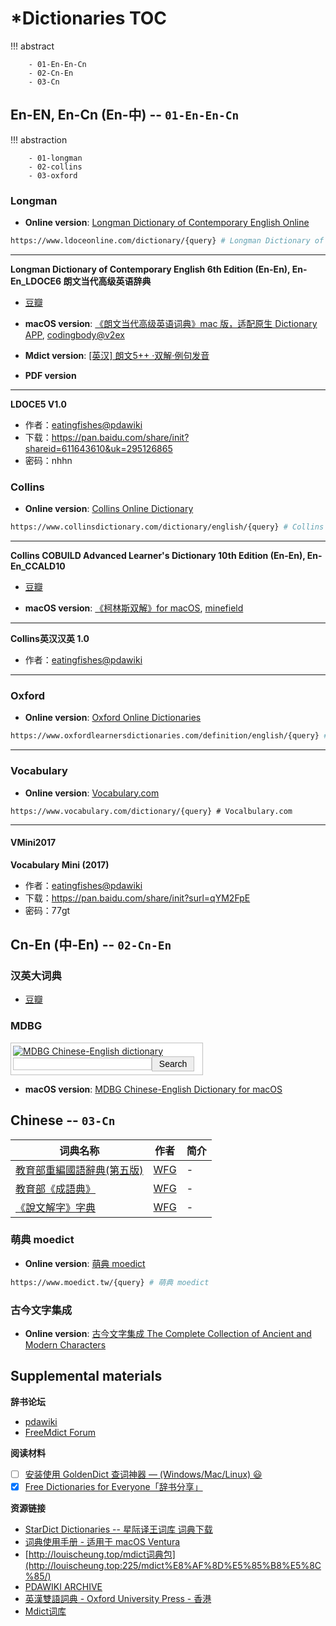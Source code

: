 # *Dictionaries TOC

!!! abstract

		- 01-En-En-Cn
		- 02-Cn-En
		- 03-Cn

## En-EN, En-Cn (En-中) -- `01-En-En-Cn`

!!! abstraction

		- 01-longman
		- 02-collins
		- 03-oxford

### Longman

-   **Online version**: [Longman Dictionary of Contemporary English Online](https://www.ldoceonline.com/)

``` sh
https://www.ldoceonline.com/dictionary/{query} # Longman Dictionary of Contemporary English Online
```

---

**Longman Dictionary of Contemporary English 6th Edition (En-En), En-En_LDOCE6 朗文当代高级英语辞典**

-   [豆瓣](https://book.douban.com/subject/33431299/)

-   **macOS version**: [《朗文当代高级英语词典》mac 版，适配原生 Dictionary APP](https://www.v2ex.com/t/907272), [codingbody@v2ex](https://www.v2ex.com/member/codingbody)
-   **Mdict version**: [[英汉] 朗文5++ ·双解·例句发音](https://freemdict.com/2018/06/04/%E8%8B%B1%E6%B1%89-%E6%9C%97%E6%96%875-%C2%B7%E5%8F%8C%E8%A7%A3%C2%B7%E4%BE%8B%E5%8F%A5%E5%8F%91%E9%9F%B3/)
-   **PDF version**

---

**LDOCE5 V1.0**

*   作者：[eatingfishes@pdawiki](https://www.pdawiki.com/forum/home.php?mod=space&uid=181164)
*   下载：https://pan.baidu.com/share/init?shareid=611643610&uk=295126865
*   密码：nhhn

### Collins

-   **Online version**: [Collins Online Dictionary](https://www.collinsdictionary.com/)

``` sh
https://www.collinsdictionary.com/dictionary/english/{query} # Collins Online Dictionary
```

---

**Collins COBUILD Advanced Learner's Dictionary 10th Edition (En-En), En-En_CCALD10**

-   [豆瓣](https://book.douban.com/subject/36201347/)

-   **macOS version**: [《柯林斯双解》for macOS](https://placeless.net/blog/macos-dictionaries), [minefield](https://placeless.net/)

---

**Collins英汉汉英 1.0**

-   作者：[eatingfishes@pdawiki](https://www.pdawiki.com/forum/home.php?mod=space&uid=181164)

---



### Oxford

-   **Online version**: [Oxford Online Dictionaries](https://www.oxfordlearnersdictionaries.com/)

``` sh
https://www.oxfordlearnersdictionaries.com/definition/english/{query} # Oxford Online Dictionaries
```

---



### Vocabulary

-   **Online version**: [Vocabulary.com](https://www.vocabulary.com/)

```
https://www.vocabulary.com/dictionary/{query} # Vocalbulary.com
```

---

#### VMini2017

**Vocabulary Mini (2017)**

-   作者：[eatingfishes@pdawiki](https://www.pdawiki.com/forum/home.php?mod=space&uid=181164)
-   下载：https://pan.baidu.com/share/init?surl=qYM2FpE
-   密码：77gt

## Cn-En (中-En) -- `02-Cn-En`

### 汉英大词典

-   [豆瓣](https://book.douban.com/subject/4220023/)

### MDBG

<form method="get" action="https://www.mdbg.net/chinese/dictionary" autocomplete="off"><div style="background-color: #ffffff; border: solid 1px #c0c0c0; width: 300px; padding: 4px 3px 5px 3px; text-align: left"><a href="https://www.mdbg.net/chinese/dictionary"><img src="https://www.mdbg.net/logos/mdbg_dictionary_300x75.png" alt="MDBG Chinese-English dictionary" title="MDBG Chinese-English dictionary" border="0" /></a><input type="text" name="wdqb" style="vertical-align: middle; border: solid 1px #c0c0c0; border-spacing: 0; padding: 1px; margin: 0; width: 222px; height: 20px; font-size: 14px; font-family: Helvetica, Arial, Sans-Serif" /><input type="submit" value="Search" style="vertical-align: middle; border: solid 1px #c0c0c0; border-spacing: 0; padding: 0; margin: 0; width: 68px; height: 24px; font-size: 14px; font-family: Helvetica, Arial, Helvetica, Arial, Sans-Serif; background: #eeeeee; color: #000000" /><input type="hidden" name="page" value="worddict" /><input type="hidden" name="client" value="logo-wdb" /><input type="hidden" name="wdrst" value="0" /></div></form>

-   **macOS version**: [MDBG Chinese-English Dictionary for macOS](https://www.mdbg.net/chinese/dictionary?page=chinese_dictionary_mac_osx)

## Chinese -- `03-Cn`

| 词典名称                                                     | 作者                               | 简介 |
| ------------------------------------------------------------ | ---------------------------------- | ---- |
| [教育部重編國語辭典(第五版)](http://fgwang.blogspot.com/2018/02/blog-post_14.html) | [WFG](http://fgwang.blogspot.com/) | -    |
| [教育部《成語典》](http://fgwang.blogspot.com/2015/12/blog-post.html) | [WFG](http://fgwang.blogspot.com/) | -    |
| [《說文解字》字典](http://fgwang.blogspot.com/2019/02/blog-post.html) | [WFG](http://fgwang.blogspot.com/) | -    |

### 萌典 moedict

-   **Online version**: [萌典 moedict](https://www.moedict.tw/)

``` sh
https://www.moedict.tw/{query} # 萌典 moedict
```

### 古今文字集成

-   **Online version**: [古今文字集成 The Complete Collection of Ancient and Modern Characters](http://www.ccamc.org/)

## Supplemental materials

**辞书论坛**

- [pdawiki](https://www.pdawiki.com/forum/)
- [FreeMdict Forum](https://forum.freemdict.com/)

**阅读材料**

- [ ] [安装使用 GoldenDict 查词神器 — (Windows/Mac/Linux) 😃](https://keatonlao.gitee.io/use-goldendict/)
- [x] [Free Dictionaries for Everyone「辞书分享」](https://www.autoptr.top/gdocr/GoldenDict-OCR-Free-Dictionaries/)

**资源链接**

-   [StarDict Dictionaries -- 星际译王词库 词典下载](http://download.huzheng.org/)
-   [词典使用手册 - 适用于 macOS Ventura](https://support.apple.com/zh-cn/guide/dictionary/welcome/mac)
-   [http://louischeung.top/mdict词典包](http://louischeung.top:225/mdict%E8%AF%8D%E5%85%B8%E5%8C%85/)
-   [PDAWIKI ARCHIVE](https://061061.xyz/)
-   [英漢雙語詞典 - Oxford University Press - 香港](https://www.oupchina.com.hk/zh/dictionaries/ec-bilingual)
-   [Mdict词库](https://mdict.org/)